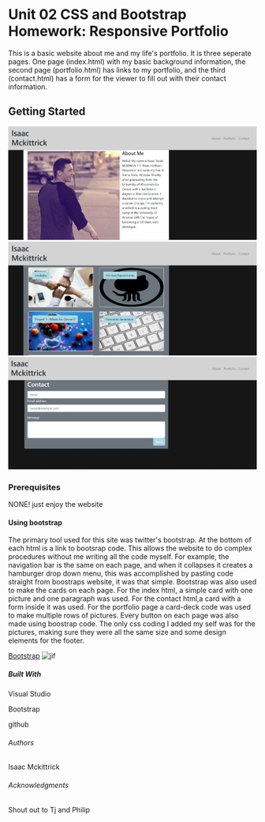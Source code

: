 
# Unit 02 CSS and Bootstrap Homework: Responsive Portfolio

This is a basic website about me and my life's portfolio. It is three seperate pages. One page (index.html) with my basic background information, the second page (portfolio.html) has links to my portfolio, and the third (contact.html) has a form for the viewer to fill out with their contact information.


## Getting Started #
![aboutme page](images/aboutmeindex.JPG "img aboutme")
![portfolio page](/images/Myportfolio.JPG "img portfolio")
![contact page](/images/aboutmecontact.JPG "img contact")


### Prerequisites #
NONE! just enjoy the website

#### Using bootstrap #

The primary tool used for this site was twitter's bootstrap. At the bottom of each html is a link to bootsrap code. This allows the website to do complex procedures without me writing all the code myself. For example, the navigation bar is the same on each page, and when it collapses it creates a hamburger drop down menu, this was accomplished by pasting code straight from boostraps website, it was that simple. Bootstrap was also used to make the cards on each page. For the index html, a simple card with one picture and one paragraph was used. For the contact html,a card with a form inside it was used. For the portfolio page a card-deck code was used to make multiple rows of pictures. Every button on each page was also made using boostrap code. The only css coding I added my self was for the pictures, making sure they were all the same size and some design elements for the footer.

[Bootstrap](https://getbootstrap.com/)
![jif](images/About.gif "img web layout")

##### Built With 
Visual Studio

Bootstrap

github



###### Authors 
Isaac Mckittrick



###### Acknowledgments 
Shout out to Tj and Philip
